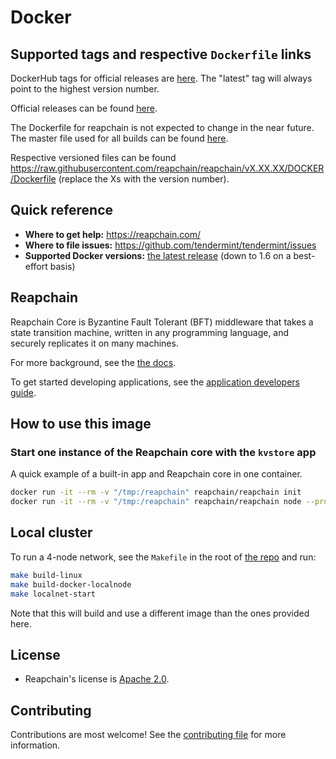 # Docker

## Supported tags and respective `Dockerfile` links

DockerHub tags for official releases are [here](https://hub.docker.com/r/reapchain/reapchain/tags/). The "latest" tag will always point to the highest version number.

Official releases can be found [here](https://github.com/tendermint/tendermint/releases).

The Dockerfile for reapchain is not expected to change in the near future. The master file used for all builds can be found [here](https://raw.githubusercontent.com/reapchain/reapchain/master/DOCKER/Dockerfile).

Respective versioned files can be found <https://raw.githubusercontent.com/reapchain/reapchain/vX.XX.XX/DOCKER/Dockerfile> (replace the Xs with the version number).

## Quick reference

- **Where to get help:** <https://reapchain.com/>
- **Where to file issues:** <https://github.com/tendermint/tendermint/issues>
- **Supported Docker versions:** [the latest release](https://github.com/moby/moby/releases) (down to 1.6 on a best-effort basis)

## Reapchain

Reapchain Core is Byzantine Fault Tolerant (BFT) middleware that takes a state transition machine, written in any programming language, and securely replicates it on many machines.

For more background, see the [the docs](https://docs.reapchain.com/master/introduction/#quick-start).

To get started developing applications, see the [application developers guide](https://docs.reapchain.com/master/introduction/quick-start.html).

## How to use this image

### Start one instance of the Reapchain core with the `kvstore` app

A quick example of a built-in app and Reapchain core in one container.

```sh
docker run -it --rm -v "/tmp:/reapchain" reapchain/reapchain init
docker run -it --rm -v "/tmp:/reapchain" reapchain/reapchain node --proxy_app=kvstore
```

## Local cluster

To run a 4-node network, see the `Makefile` in the root of [the repo](https://github.com/tendermint/tendermint/blob/master/Makefile) and run:

```sh
make build-linux
make build-docker-localnode
make localnet-start
```

Note that this will build and use a different image than the ones provided here.

## License

- Reapchain's license is [Apache 2.0](https://github.com/tendermint/tendermint/blob/master/LICENSE).

## Contributing

Contributions are most welcome! See the [contributing file](https://github.com/tendermint/tendermint/blob/master/CONTRIBUTING.md) for more information.

